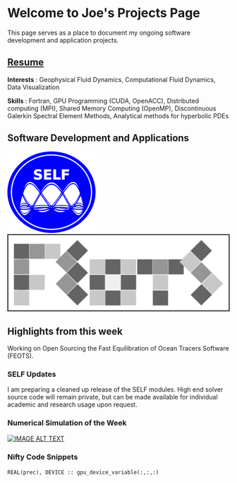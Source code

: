# Welcome to Joe's Projects Page
This page serves as a place to document my ongoing software development and application projects.

## [Resume](schoonover_cv.pdf)

**Interests** : Geophysical Fluid Dynamics, Computational Fluid Dynamics, Data Visualization

**Skills** : Fortran, GPU Programming (CUDA, OpenACC), Distributed computing (MPI), Shared Memory Computing (OpenMP), Discontinuous Galerkin Spectral Element Methods, Analytical methods for hyperbolic PDEs


## Software Development and Applications
  [ ![useful image](SELF-icon.png) ](https://schoonovernumerics.github.io/SELF/) 
  [ ![useful image](FEOTS_Logo.png) ](https://schoonovernumerics.github.io/FEOTS/) 
## Highlights from this week
Working on Open Sourcing the Fast Equilibration of Ocean Tracers Software (FEOTS).
 
### SELF Updates
 I am preparing a cleaned up release of the SELF modules. High end solver source code will remain private, but can be made available for individual academic and research usage upon request.


### Numerical Simulation of the Week
[![IMAGE ALT TEXT](http://img.youtube.com/vi/SO43swKdl4Q/0.jpg)](http://www.youtube.com/watch?v=SO43swKdl4Q "Dam Break")


### Nifty Code Snippets

```Fortran
REAL(prec), DEVICE :: gpu_device_variable(:,:,:)
```
